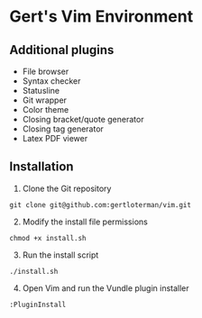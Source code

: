 # Gert's Vim Environment

## Additional plugins

- File browser
- Syntax checker
- Statusline
- Git wrapper
- Color theme
- Closing bracket/quote generator
- Closing tag generator
- Latex PDF viewer

## Installation

1. Clone the Git repository

```
git clone git@github.com:gertloterman/vim.git
```

2. Modify the install file permissions

```
chmod +x install.sh
```

3. Run the install script

```
./install.sh
```

4. Open Vim and run the Vundle plugin installer

```
:PluginInstall
```
